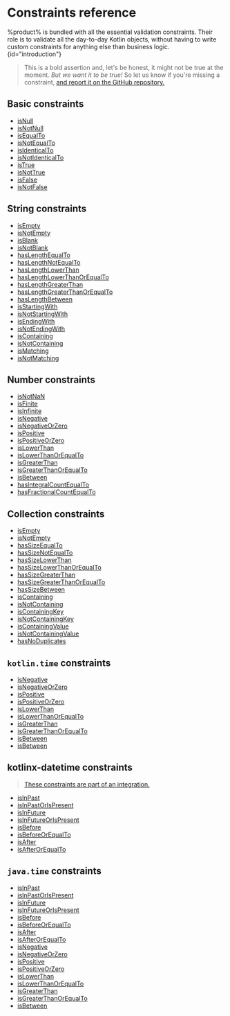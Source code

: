 # Constraints reference

%product% is bundled with all the essential validation constraints. Their role is to validate all the day-to-day Kotlin
objects, without having to write custom constraints for anything else than business logic. {id="introduction"}

> This is a bold assertion and, let's be honest, it might not be true at the moment. _But we want it to be true!_ So let
> us know if you're missing a constraint, [and report it on the GitHub repository.](%github_product_url%/issues)

## Basic constraints

- [isNull](https://akkurate.dev/api/akkurate-core/dev.nesk.akkurate.constraints.builders/is-null.html)
- [isNotNull](https://akkurate.dev/api/akkurate-core/dev.nesk.akkurate.constraints.builders/is-not-null.html)
- [isEqualTo](https://akkurate.dev/api/akkurate-core/dev.nesk.akkurate.constraints.builders/is-equal-to.html)
- [isNotEqualTo](https://akkurate.dev/api/akkurate-core/dev.nesk.akkurate.constraints.builders/is-not-equal-to.html)
- [isIdenticalTo](https://akkurate.dev/api/akkurate-core/dev.nesk.akkurate.constraints.builders/is-identical-to.html)
- [isNotIdenticalTo](https://akkurate.dev/api/akkurate-core/dev.nesk.akkurate.constraints.builders/is-not-identical-to.html)
- [isTrue](https://akkurate.dev/api/akkurate-core/dev.nesk.akkurate.constraints.builders/is-true.html)
- [isNotTrue](https://akkurate.dev/api/akkurate-core/dev.nesk.akkurate.constraints.builders/is-not-true.html)
- [isFalse](https://akkurate.dev/api/akkurate-core/dev.nesk.akkurate.constraints.builders/is-false.html)
- [isNotFalse](https://akkurate.dev/api/akkurate-core/dev.nesk.akkurate.constraints.builders/is-not-false.html)

## String constraints

- [isEmpty](https://akkurate.dev/api/akkurate-core/dev.nesk.akkurate.constraints.builders/is-empty.html)
- [isNotEmpty](https://akkurate.dev/api/akkurate-core/dev.nesk.akkurate.constraints.builders/is-not-empty.html)
- [isBlank](https://akkurate.dev/api/akkurate-core/dev.nesk.akkurate.constraints.builders/is-blank.html)
- [isNotBlank](https://akkurate.dev/api/akkurate-core/dev.nesk.akkurate.constraints.builders/is-not-blank.html)
- [hasLengthEqualTo](https://akkurate.dev/api/akkurate-core/dev.nesk.akkurate.constraints.builders/has-length-equal-to.html)
- [hasLengthNotEqualTo](https://akkurate.dev/api/akkurate-core/dev.nesk.akkurate.constraints.builders/has-length-not-equal-to.html)
- [hasLengthLowerThan](https://akkurate.dev/api/akkurate-core/dev.nesk.akkurate.constraints.builders/has-length-lower-than.html)
- [hasLengthLowerThanOrEqualTo](https://akkurate.dev/api/akkurate-core/dev.nesk.akkurate.constraints.builders/has-length-lower-than-or-equal-to.html)
- [hasLengthGreaterThan](https://akkurate.dev/api/akkurate-core/dev.nesk.akkurate.constraints.builders/has-length-greater-than.html)
- [hasLengthGreaterThanOrEqualTo](https://akkurate.dev/api/akkurate-core/dev.nesk.akkurate.constraints.builders/has-length-greater-than-or-equal-to.html)
- [hasLengthBetween](https://akkurate.dev/api/akkurate-core/dev.nesk.akkurate.constraints.builders/has-length-between.html)
- [isStartingWith](https://akkurate.dev/api/akkurate-core/dev.nesk.akkurate.constraints.builders/is-starting-with.html)
- [isNotStartingWith](https://akkurate.dev/api/akkurate-core/dev.nesk.akkurate.constraints.builders/is-not-starting-with.html)
- [isEndingWith](https://akkurate.dev/api/akkurate-core/dev.nesk.akkurate.constraints.builders/is-ending-with.html)
- [isNotEndingWith](https://akkurate.dev/api/akkurate-core/dev.nesk.akkurate.constraints.builders/is-not-ending-with.html)
- [isContaining](https://akkurate.dev/api/akkurate-core/dev.nesk.akkurate.constraints.builders/is-containing.html)
- [isNotContaining](https://akkurate.dev/api/akkurate-core/dev.nesk.akkurate.constraints.builders/is-not-containing.html)
- [isMatching](https://akkurate.dev/api/akkurate-core/dev.nesk.akkurate.constraints.builders/is-matching.html)
- [isNotMatching](https://akkurate.dev/api/akkurate-core/dev.nesk.akkurate.constraints.builders/is-not-matching.html)

## Number constraints

- [isNotNaN](https://akkurate.dev/api/akkurate-core/dev.nesk.akkurate.constraints.builders/is-not-na-n.html)
- [isFinite](https://akkurate.dev/api/akkurate-core/dev.nesk.akkurate.constraints.builders/is-finite.html)
- [isInfinite](https://akkurate.dev/api/akkurate-core/dev.nesk.akkurate.constraints.builders/is-infinite.html)
- [isNegative](https://akkurate.dev/api/akkurate-core/dev.nesk.akkurate.constraints.builders/is-negative.html)
- [isNegativeOrZero](https://akkurate.dev/api/akkurate-core/dev.nesk.akkurate.constraints.builders/is-negative-or-zero.html)
- [isPositive](https://akkurate.dev/api/akkurate-core/dev.nesk.akkurate.constraints.builders/is-positive.html)
- [isPositiveOrZero](https://akkurate.dev/api/akkurate-core/dev.nesk.akkurate.constraints.builders/is-positive-or-zero.html)
- [isLowerThan](https://akkurate.dev/api/akkurate-core/dev.nesk.akkurate.constraints.builders/is-lower-than.html)
- [isLowerThanOrEqualTo](https://akkurate.dev/api/akkurate-core/dev.nesk.akkurate.constraints.builders/is-lower-than-or-equal-to.html)
- [isGreaterThan](https://akkurate.dev/api/akkurate-core/dev.nesk.akkurate.constraints.builders/is-greater-than.html)
- [isGreaterThanOrEqualTo](https://akkurate.dev/api/akkurate-core/dev.nesk.akkurate.constraints.builders/is-greater-than-or-equal-to.html)
- [isBetween](https://akkurate.dev/api/akkurate-core/dev.nesk.akkurate.constraints.builders/is-between.html)
- [hasIntegralCountEqualTo](https://akkurate.dev/api/akkurate-core/dev.nesk.akkurate.constraints.builders/has-integral-count-equal-to.html)
- [hasFractionalCountEqualTo](https://akkurate.dev/api/akkurate-core/dev.nesk.akkurate.constraints.builders/has-fractional-count-equal-to.html)

## Collection constraints

- [isEmpty](https://akkurate.dev/api/akkurate-core/dev.nesk.akkurate.constraints.builders/is-empty.html)
- [isNotEmpty](https://akkurate.dev/api/akkurate-core/dev.nesk.akkurate.constraints.builders/is-not-empty.html)
- [hasSizeEqualTo](https://akkurate.dev/api/akkurate-core/dev.nesk.akkurate.constraints.builders/has-size-equal-to.html)
- [hasSizeNotEqualTo](https://akkurate.dev/api/akkurate-core/dev.nesk.akkurate.constraints.builders/has-size-not-equal-to.html)
- [hasSizeLowerThan](https://akkurate.dev/api/akkurate-core/dev.nesk.akkurate.constraints.builders/has-size-lower-than.html)
- [hasSizeLowerThanOrEqualTo](https://akkurate.dev/api/akkurate-core/dev.nesk.akkurate.constraints.builders/has-size-lower-than-or-equal-to.html)
- [hasSizeGreaterThan](https://akkurate.dev/api/akkurate-core/dev.nesk.akkurate.constraints.builders/has-size-greater-than.html)
- [hasSizeGreaterThanOrEqualTo](https://akkurate.dev/api/akkurate-core/dev.nesk.akkurate.constraints.builders/has-size-greater-than-or-equal-to.html)
- [hasSizeBetween](https://akkurate.dev/api/akkurate-core/dev.nesk.akkurate.constraints.builders/has-size-between.html)
- [isContaining](https://akkurate.dev/api/akkurate-core/dev.nesk.akkurate.constraints.builders/is-containing.html)
- [isNotContaining](https://akkurate.dev/api/akkurate-core/dev.nesk.akkurate.constraints.builders/is-not-containing.html)
- [isContainingKey](https://akkurate.dev/api/akkurate-core/dev.nesk.akkurate.constraints.builders/is-containing-key.html)
- [isNotContainingKey](https://akkurate.dev/api/akkurate-core/dev.nesk.akkurate.constraints.builders/is-not-containing-key.html)
- [isContainingValue](https://akkurate.dev/api/akkurate-core/dev.nesk.akkurate.constraints.builders/is-containing-value.html)
- [isNotContainingValue](https://akkurate.dev/api/akkurate-core/dev.nesk.akkurate.constraints.builders/is-not-containing-value.html)
- [hasNoDuplicates](https://akkurate.dev/api/akkurate-core/dev.nesk.akkurate.constraints.builders/has-no-duplicates.html)

## `kotlin.time` constraints

- [isNegative](https://akkurate.dev/api/akkurate-core/dev.nesk.akkurate.constraints.builders/is-negative.html)
- [isNegativeOrZero](https://akkurate.dev/api/akkurate-core/dev.nesk.akkurate.constraints.builders/is-negative-or-zero.html)
- [isPositive](https://akkurate.dev/api/akkurate-core/dev.nesk.akkurate.constraints.builders/is-positive.html)
- [isPositiveOrZero](https://akkurate.dev/api/akkurate-core/dev.nesk.akkurate.constraints.builders/is-positive-or-zero.html)
- [isLowerThan](https://akkurate.dev/api/akkurate-core/dev.nesk.akkurate.constraints.builders/is-lower-than.html)
- [isLowerThanOrEqualTo](https://akkurate.dev/api/akkurate-core/dev.nesk.akkurate.constraints.builders/is-lower-than-or-equal-to.html)
- [isGreaterThan](https://akkurate.dev/api/akkurate-core/dev.nesk.akkurate.constraints.builders/is-greater-than.html)
- [isGreaterThanOrEqualTo](https://akkurate.dev/api/akkurate-core/dev.nesk.akkurate.constraints.builders/is-greater-than-or-equal-to.html)
- [isBetween](https://akkurate.dev/api/akkurate-core/dev.nesk.akkurate.constraints.builders/is-between.html)
- [isBetween](https://akkurate.dev/api/akkurate-core/dev.nesk.akkurate.constraints.builders/is-between.html)

## kotlinx-datetime constraints

> [These constraints are part of an integration.](kotlinx-datetime-integration.md)

<snippet id="kotlinx-datetime">

- [isInPast](https://akkurate.dev/api/integrations/akkurate-kotlinx-datetime/dev.nesk.akkurate.constraints.builders/is-in-past.html)
- [isInPastOrIsPresent](https://akkurate.dev/api/integrations/akkurate-kotlinx-datetime/dev.nesk.akkurate.constraints.builders/is-in-past-or-is-present.html)
- [isInFuture](https://akkurate.dev/api/integrations/akkurate-kotlinx-datetime/dev.nesk.akkurate.constraints.builders/is-in-future.html)
- [isInFutureOrIsPresent](https://akkurate.dev/api/integrations/akkurate-kotlinx-datetime/dev.nesk.akkurate.constraints.builders/is-in-future-or-is-present.html)
- [isBefore](https://akkurate.dev/api/integrations/akkurate-kotlinx-datetime/dev.nesk.akkurate.constraints.builders/is-before.html)
- [isBeforeOrEqualTo](https://akkurate.dev/api/integrations/akkurate-kotlinx-datetime/dev.nesk.akkurate.constraints.builders/is-before-or-equal-to.html)
- [isAfter](https://akkurate.dev/api/integrations/akkurate-kotlinx-datetime/dev.nesk.akkurate.constraints.builders/is-after.html)
- [isAfterOrEqualTo](https://akkurate.dev/api/integrations/akkurate-kotlinx-datetime/dev.nesk.akkurate.constraints.builders/is-after-or-equal-to.html)

</snippet>

## `java.time` constraints

- [isInPast](https://akkurate.dev/api/akkurate-core/dev.nesk.akkurate.constraints.builders/is-in-past.html)
- [isInPastOrIsPresent](https://akkurate.dev/api/akkurate-core/dev.nesk.akkurate.constraints.builders/is-in-past-or-is-present.html)
- [isInFuture](https://akkurate.dev/api/akkurate-core/dev.nesk.akkurate.constraints.builders/is-in-future.html)
- [isInFutureOrIsPresent](https://akkurate.dev/api/akkurate-core/dev.nesk.akkurate.constraints.builders/is-in-future-or-is-present.html)
- [isBefore](https://akkurate.dev/api/akkurate-core/dev.nesk.akkurate.constraints.builders/is-before.html)
- [isBeforeOrEqualTo](https://akkurate.dev/api/akkurate-core/dev.nesk.akkurate.constraints.builders/is-before-or-equal-to.html)
- [isAfter](https://akkurate.dev/api/akkurate-core/dev.nesk.akkurate.constraints.builders/is-after.html)
- [isAfterOrEqualTo](https://akkurate.dev/api/akkurate-core/dev.nesk.akkurate.constraints.builders/is-after-or-equal-to.html)
- [isNegative](https://akkurate.dev/api/akkurate-core/dev.nesk.akkurate.constraints.builders/is-negative.html)
- [isNegativeOrZero](https://akkurate.dev/api/akkurate-core/dev.nesk.akkurate.constraints.builders/is-negative-or-zero.html)
- [isPositive](https://akkurate.dev/api/akkurate-core/dev.nesk.akkurate.constraints.builders/is-positive.html)
- [isPositiveOrZero](https://akkurate.dev/api/akkurate-core/dev.nesk.akkurate.constraints.builders/is-positive-or-zero.html)
- [isLowerThan](https://akkurate.dev/api/akkurate-core/dev.nesk.akkurate.constraints.builders/is-lower-than.html)
- [isLowerThanOrEqualTo](https://akkurate.dev/api/akkurate-core/dev.nesk.akkurate.constraints.builders/is-lower-than-or-equal-to.html)
- [isGreaterThan](https://akkurate.dev/api/akkurate-core/dev.nesk.akkurate.constraints.builders/is-greater-than.html)
- [isGreaterThanOrEqualTo](https://akkurate.dev/api/akkurate-core/dev.nesk.akkurate.constraints.builders/is-greater-than-or-equal-to.html)
- [isBetween](https://akkurate.dev/api/akkurate-core/dev.nesk.akkurate.constraints.builders/is-between.html)

<seealso style="cards">
  <category ref="related">
    <a href="apply-constraints.md" />
    <a href="kotlinx-datetime-integration.md" />
  </category>
</seealso>
